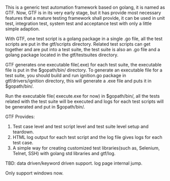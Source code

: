 This is a generic test automation framework based on golang, it is named as GTF. Now, GTF is in its very early stage, but it has provide most necessary features that a mature testing framework shall provide, it can be used in unit test, integration test, system test and acceptance test with only a little simple adaption.

With GTF, one test script is a golang package in a single .go file, all the test scripts are put in the gtf/scripts directory. Related test scripts can get together and are put into a test suite, the test suite is also an .go file and a golang package located in the gtf/testsuites directory.

GTF generates one executable file(.exe) for each test suite, the executable file is put in the $gopath/bin/ directory. To generate an executable file for a test suite, you should build and run ignition.go package in gtf/drivers/ignition directory, this will generate a .exe file and puts it in $gopath/bin/.

Run the executable file( execute.exe for now) in $gopath/bin/, all the tests related with the test suite will be executed and logs for each test scripts will be generated and put in $gopath/bin/.

GTF Provides:
1) Test case level and test script level and test suite level setup and teardown.
2) HTML log output for each test script and the log file gives logs for each test case.
3) A simple way for creating customized test libraries(such as, Selenium, Telnet, SSH) with golang std libraries and gtf/log.


TBD:
data driven/keyword driven support. 
log page internal jump. 

Only support windows now.
